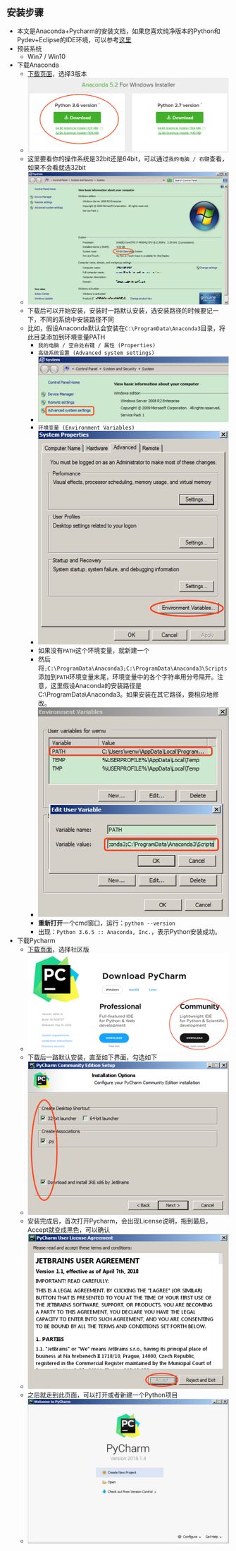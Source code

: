 ## 安装步骤
- 本文是Anaconda+Pycharm的安装文档，如果您喜欢纯净版本的Python和Pydev+Eclipse的IDE环境，可以参考[这里](https://github.com/wu-wenxiang/Training-Python-Public/blob/master/doc/Python-Dev-Env.md) 
- 预装系统
	- Win7 / Win10
- 下载Anaconda
	- [下载页面](https://www.anaconda.com/download/#windows)，选择3版本
	- ![Anaconda-Download.png](https://raw.githubusercontent.com/wu-wenxiang/Media-WebLink/master/qiniu/bec937bdec704aee995f610566dcebb0-Anaconda-Download.png)
	- 这里要看你的操作系统是32bit还是64bit，可以通过`我的电脑 / 右键`查看，如果不会看就选32bit
	- ![OS-Arch.png](https://raw.githubusercontent.com/wu-wenxiang/Media-WebLink/master/qiniu/bec937bdec704aee995f610566dcebb0-OS-Arch.png)
	- 下载后可以开始安装，安装时一路默认安装，选安装路径的时候要记一下，不同的系统中安装路径不同
	- 比如，假设Anaconda默认会安装在`C:\ProgramData\Anaconda3`目录，将此目录添加到环境变量PATH
		- `我的电脑 / 空白处右键 / 属性 (Properties)`
		- `高级系统设置 (Advanced system settings)`
		- ![OS-Settings.png](https://raw.githubusercontent.com/wu-wenxiang/Media-WebLink/master/qiniu/bec937bdec704aee995f610566dcebb0-OS-Settings.png) 
		- `环境变量 (Environment Variables)`
		- ![OS-Environment.png](https://raw.githubusercontent.com/wu-wenxiang/Media-WebLink/master/qiniu/bec937bdec704aee995f610566dcebb0-OS-Environment.png)
		- 如果没有`PATH`这个环境变量，就新建一个
		- 然后将`;C:\ProgramData\Anaconda3;C:\ProgramData\Anaconda3\Scripts`添加到`PATH`环境变量末尾，环境变量中的各个字符串用分号隔开。注意，这里假设Anaconda的安装路径是C:\ProgramData\Anaconda3。如果安装在其它路径，要相应地修改。
		- ![OS-Env-Var.png](https://raw.githubusercontent.com/wu-wenxiang/Media-WebLink/master/qiniu/bec937bdec704aee995f610566dcebb0-OS-Env-Var.png)
		- **重新打开**一个cmd窗口，运行：`python --version`
		- 出现：`Python 3.6.5 :: Anaconda, Inc.`，表示Python安装成功。
- 下载Pycharm
	- [下载页面](https://www.jetbrains.com/pycharm/download/#section=windows)，选择社区版
	- ![Pycharm-Download.png](https://raw.githubusercontent.com/wu-wenxiang/Media-WebLink/master/qiniu/bec937bdec704aee995f610566dcebb0-Pycharm-Download.png)
	- 下载后一路默认安装，直至如下界面，勾选如下
	- ![Pycharm-Installation.png](https://raw.githubusercontent.com/wu-wenxiang/Media-WebLink/master/qiniu/bec937bdec704aee995f610566dcebb0-Pycharm-Installation.png)
	- 安装完成后，首次打开Pycharm，会出现License说明，拖到最后，Accept就变成黑色，可以确认
	- ![Pycharm-License.png](https://raw.githubusercontent.com/wu-wenxiang/Media-WebLink/master/qiniu/bec937bdec704aee995f610566dcebb0-Pycharm-License.png)
	- 之后就走到此页面，可以打开或者新建一个Python项目
	- ![Pycharm-Create.png](https://raw.githubusercontent.com/wu-wenxiang/Media-WebLink/master/qiniu/bec937bdec704aee995f610566dcebb0-Pycharm-CreateProject.png)